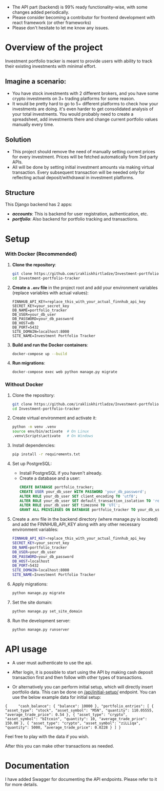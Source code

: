 - The API part (backend) is 99% ready functionality-wise, with some changes added periodically.
- Please consider becoming a contributor for frontend development with react framework (or other frameworks)
- Please don't hesitate to let me know any issues.

# Overview of the project
Investment portfolio tracker is meant to provide users with ability to track their existing investments with minimal effort.

## Imagine a scenario:
- You have stock investments with 2 different brokers, and you have some crypto investments on 3+ trading platforms for some reason.
- It would be pretty hard to go to 5+ different platforms to check how your investments are doing. it's even harder to get consolidated analysis of your total investments.
You would probably need to create a spreadsheet, add investments there and change current portfolio values manually every time.
## Solution
- This project should remove the need of manually setting current prices for every investment. Prices will be fetched automatically from 3rd party APIs.
- All will be done by setting initial investment amounts via making virtual transaction.
Every subsequent transaction will be needed only for reflecting actual deposit/withdrawal in investment platforms.

## Structure
This Django backend has 2 apps:
- _**accounts**_: This is backend for user registration, authentication, etc.
- _**portfolio**_: Also backend for portfolio tracking and transactions.


# Setup

### With Docker (Recommended)

1. **Clone the repository**:
    ```sh
    git clone https://github.com/irakliskhirtladze/Investment-portfolio-tracker.git
    cd Investment-portfolio-tracker
    ```

2. **Create a `.env` file** in the project root and add your environment variables (replace variables with actual values):
    ```env
    FINNHUB_API_KEY=replace_this_with_your_actual_finnhub_api_key
    SECRET_KEY=your_secret_key
    DB_NAME=portfolio_tracker
    DB_USER=your_db_user
    DB_PASSWORD=your_db_password
    DB_HOST=db
    DB_PORT=5432
    SITE_DOMAIN=localhost:8000
    SITE_NAME=Investment Portfolio Tracker
    ```

3. **Build and run the Docker containers**:
    ```sh
    docker-compose up --build
    ```

4. **Run migrations**:
    ```sh
    docker-compose exec web python manage.py migrate
    ```

### Without Docker 

1. Clone the repository:
   ```sh
   git clone https://github.com/irakliskhirtladze/Investment-portfolio-tracker.git
   cd Investment-portfolio-tracker
   ```

2. Create virtual environment and activate it:
    ```sh
    python -m venv .venv
    source env/bin/activate  # On Linux
    .venv\Scripts\activate   # On Windows
    ```

3. Install dependencies:
    ```sh
    pip install -r requirements.txt
    ```

4. Set up PostgreSQL:
    - Install PostgreSQL if you haven't already.
    - Create a database and a user:
      ```sql
      CREATE DATABASE portfolio_tracker;
      CREATE USER your_db_user WITH PASSWORD 'your_db_password';
      ALTER ROLE your_db_user SET client_encoding TO 'utf8';
      ALTER ROLE your_db_user SET default_transaction_isolation TO 'read committed';
      ALTER ROLE your_db_user SET timezone TO 'UTC';
      GRANT ALL PRIVILEGES ON DATABASE portfolio_tracker TO your_db_user;
      ```

5. Create a .env file in the backend directory (where manage.py is located) and add the FINNHUB_API_KEY along with any other necessary environment variables:
    ```sh
    FINNHUB_API_KEY=replace_this_with_your_actual_finnhub_api_key
    SECRET_KEY=your_secret_key
    DB_NAME=portfolio_tracker
    DB_USER=your_db_user
    DB_PASSWORD=your_db_password
    DB_HOST=localhost
    DB_PORT=5432
    SITE_DOMAIN=localhost:8000
    SITE_NAME=Investment Portfolio Tracker
    ```

6. Apply migrations:
    ```sh
    python manage.py migrate
    ```

7. Set the site domain:

   ```sh
   python manage.py set_site_domain
   ```

8. Run the development server:
    ```sh
    python manage.py runserver
    ```



# API usage
- A user must authenticate to use the api.

- After login, it is possible to start using the API by making cash deposit transaction first and then follow with other types 
of transactions.

- Or alternatively you can perform initial setup, which will directly insert portfolio data.
This can be done on [/api/initial-setup/]() endpoint. You can use the below example data for initial setup:

`
{    
    "cash_balance": {
        "balance": 10000
    },
    "portfolio_entries": [
        {
            "asset_type": "stock",
            "asset_symbol": "MSN",
            "quantity": 110.05555,
            "average_trade_price": 0.54
        },
        {
            "asset_type": "crypto",
            "asset_symbol": "bItcoin",
            "quantity": 10,
            "average_trade_price": 150.00
        },
        {
            "asset_type": "crypto",
            "asset_symbol": "ziLLiqa",
            "quantity": 5000,
            "average_trade_price": 0.0228
        }
    ]
}
`

Feel free to play with the data if you wish.

After this you can make other transactions as needed.

# Documentation
I have added Swagger for documenting the API endpoints. Please refer to it for more details.